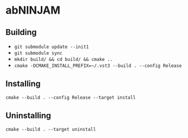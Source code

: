 # abNINJAM

## Building
- `git submodule update --init1`
- `git submodule sync`
- `mkdir build/ && cd build/ && cmake ..`
- `cmake -DCMAKE_INSTALL_PREFIX=~/.vst3 --build . --config Release`

## Installing
`cmake --build . --config Release --target install`

## Uninstalling
`cmake --build . --target uninstall`

